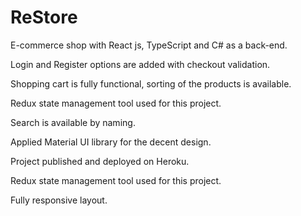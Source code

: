 # ReStore

E-commerce shop with React js, TypeScript and C# as a back-end.

Login and Register options are added with checkout validation.

Shopping cart is fully functional, sorting of the products is available.

Redux state management tool used for this project.

Search is available by naming.

Applied Material UI library for the decent design.

Project published and deployed on Heroku.

Redux state management tool used for this project.

Fully responsive layout.

